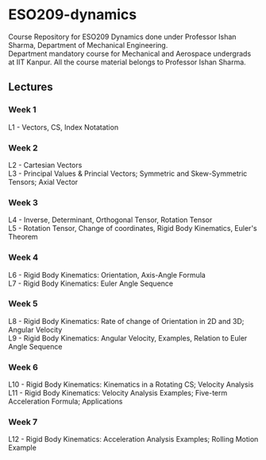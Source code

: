 # ESO209-dynamics

Course Repository for ESO209 Dynamics done under Professor Ishan Sharma, Department of Mechanical Engineering.<br>
Department mandatory course for Mechanical and Aerospace undergrads at IIT Kanpur.
All the course material belongs to Professor Ishan Sharma.

## Lectures
### Week 1
L1 - Vectors, CS, Index Notatation<br>
### Week 2
L2 - Cartesian Vectors<br>
L3 - Principal Values & Princial Vectors; Symmetric and Skew-Symmetric Tensors; Axial Vector<br>
### Week 3
L4 - Inverse, Determinant, Orthogonal Tensor, Rotation Tensor<br>
L5 - Rotation Tensor, Change of coordinates, Rigid Body Kinematics, Euler's Theorem<br>
### Week 4
L6 - Rigid Body Kinematics: Orientation, Axis-Angle Formula<br>
L7 - Rigid Body Kinematics: Euler Angle Sequence<br>
### Week 5
L8 - Rigid Body Kinematics: Rate of change of Orientation in 2D and 3D; Angular Velocity<br>
L9 - Rigid Body Kinematics: Angular Velocity, Examples, Relation to Euler Angle Sequence<br>
### Week 6
L10 - Rigid Body Kinematics: Kinematics in a Rotating CS; Velocity Analysis<br>
L11 - Rigid Body Kinematics: Velocity Analysis Examples; Five-term Acceleration Formula; Applications<br>
### Week 7
L12 - Rigid Body Kinematics: Acceleration Analysis Examples; Rolling Motion Example<br>